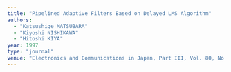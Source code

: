 ```yaml
---
title: "Pipelined Adaptive Filters Based on Delayed LMS Algorithm"
authors:
  - "Katsushige MATSUBARA"
  - "Kiyoshi NISHIKAWA"
  - "Hitoshi KIYA"
year: 1997
type: "journal"
venue: "Electronics and Communications in Japan, Part III, Vol. 80, No. 12, pp. 82-90, 1997-12-01."
---
```

